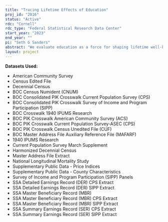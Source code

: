 ```yaml
---
title: "Tracing Lifetime Effects of Education"
proj_id: "2816"
status: "Active"
rdc: "Cornell"
rdc_type: "Federal Statistical Research Data Center"
start_year: "2023"
end_year: ""
pi: "Seth G Sanders"
abstract: "We evaluate education as a force for shaping lifetime well-being--in terms of economic outcomes, migration and mortality--using data linked across generations. We exploit the 100% sample of the 1940 Census and the variation in school quality and school institutions at that time. The 1940 data allows us to conduct separate analysis of long-term outcomes by the schooling and socioeconomic level of parents. We expect that education will raise life-time well-being in multiple dimensions and that it will be especially important for children born into low socioeconomic families. We also expect that the characteristics of teachers, such as their own education, measured by observing teachers located near children in the 1940 census, may matter to long term outcomes especially in rural areas where educated men and especially women were scarce. Some results will be paradoxical. For this generation, some health reducing behaviors are positively correlated with income (i.e. smoking). We therefore expect that deaths from illnesses associated with these health behaviors may increase with education."
layout: project
---
```


**Datasets Used:**

  - American Community Survey 
  - Census Edited File 
  - Decennial Census 
  - BOC Census Numident (CNUM) 
  - BOC Consolidated PIK Crosswalk Current Population Survey (CPS) 
  - BOC Consolidated PIK Crosswalk Survey of Income and Program Participation (SIPP) 
  - BOC Crosswalk 1940 IPUMS Research 
  - BOC PIK Crosswalk American Community Survey (ACS) 
  - BOC PIK Crosswalk Current Population Survey-ASEC (CPS) 
  - BOC PIK Crosswalk Census Unedited File (CUF) 
  - BOC Master Address File Auxiliary Reference File (MAFARF) 
  - 1940 IPUMS Research 
  - Current Population Survey March Supplement 
  - Harmonized Decennial Census 
  - Master Address File Extract 
  - National Longitudinal Mortality Study 
  - Supplementary Public Data - Price Indices 
  - Supplementary Public Data - County Characteristics 
  - Survey of Income and Program Participation (SIPP) Panels 
  - SSA Detailed Earnings Record (DER) CPS Extract 
  - SSA Detailed Earnings Record (DER) SIPP Extract 
  - SSA Master Beneficiary Record (MBR) 
  - SSA Master Beneficiary Record (MBR) CPS Extract 
  - SSA Master Beneficiary Record (MBR) SIPP Extract 
  - SSA Summary Earnings Record (SER) CPS Extract 
  - SSA Summary Earnings Record (SER) SIPP Extract 

